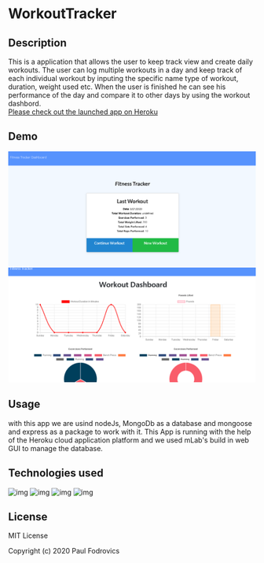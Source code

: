 # WorkoutTracker

## Description

This is a application that allows the user to keep track view and create daily workouts. The user can log multiple workouts in a day and keep track of each individual workout by inputing the specific name type of workout, duration, weight used etc. When the user is finished he can see his performance of the day and compare it to other days by using the workout dashbord.
<br>
[Please check out the launched app on Heroku](https://dry-coast-80362.herokuapp.com/)

## Demo
![img](public/first.png)
![img](public/second.png)

## Usage 
with this app we are usind nodeJs, MongoDb as a database and mongoose and express as a package to work with it.
This App is running with the help of the Heroku cloud application platform and we used mLab's build in web GUI to manage the database.

## Technologies used
![img](https://img.shields.io/badge/JavaScript-used-green)
![img](https://img.shields.io/badge/NodeJs-used-brightgreen)
![img](https://img.shields.io/badge/Express-used-orange)
![img](https://img.shields.io/badge/MongoDb-used-purple)

## License

MIT License

Copyright (c) 2020 Paul Fodrovics



